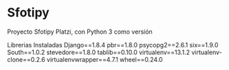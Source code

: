 # Sfotipy
Proyecto Sfotipy Platzi, con Python 3 como versión

Librerias Instaladas
Django==1.8.4
pbr==1.8.0
psycopg2==2.6.1
six==1.9.0
South==1.0.2
stevedore==1.8.0
tablib==0.10.0
virtualenv==13.1.2
virtualenv-clone==0.2.6
virtualenvwrapper==4.7.1
wheel==0.24.0

